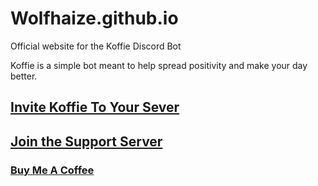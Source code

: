 # Wolfhaize.github.io
Official website for the Koffie Discord Bot

Koffie is a simple bot meant to help spread positivity and make your day better.

## [Invite Koffie To Your Sever](https://discord.com/oauth2/authorize?client_id=1006680670480891965&scope=bot)

## [Join the Support Server](https://discord.gg/pwgH5bKhv4)

### [Buy Me A Coffee](https://www.ko-fi.com/Wolfhaize)
